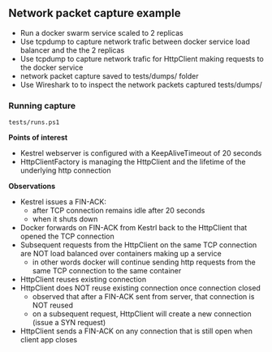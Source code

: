 ## Network packet capture example

* Run a docker swarm service scaled to 2 replicas
* Use tcpdump to capture network trafic between docker service load balancer and the the 2 replicas
* Use tcpdump to capture network trafic for HttpClient making requests to the docker service
* network packet capture saved to tests/dumps/ folder
* Use Wireshark to to inspect the network packets captured tests/dumps/

### Running capture

`tests/runs.ps1`

**Points of interest**
* Kestrel webserver is configured with a KeepAliveTimeout of 20 seconds
* HttpClientFactory is managing the HttpClient and the lifetime of the underlying http connection

**Observations**

* Kestrel issues a FIN-ACK:
    * after TCP connection remains idle after 20 seconds
    * when it shuts down
* Docker forwards on FIN-ACK from Kestrl back to the HttpClient that opened the TCP connection
* Subsequent requests from the HttpClient on the same TCP connection are NOT load balanced over containers making up a service
    * in other words docker will continue sending http requests from the same TCP connection to the same container
* HttpClient reuses existing connection
* HttpClient does NOT reuse existing connection once connection closed
    * observed that after a FIN-ACK sent from server, that connection is NOT reused
    * on a subsequent request, HttpClient will create a new connection (issue a SYN request)
* HttpClient sends a FIN-ACK on any connection that is still open when client app closes
